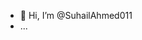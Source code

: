 - 👋 Hi, I’m @SuhailAhmed011
-  ...

<!---
SuhailAhmed011/SuhailAhmed011 is a ✨ special ✨ repository because its `README.md` (this file) appears on your GitHub profile.
You can click the Preview link to take a look at your changes.
--->

